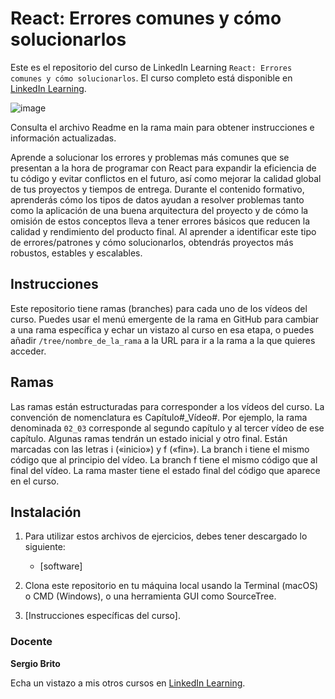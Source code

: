 # React: Errores comunes y cómo solucionarlos

Este es el repositorio del curso de LinkedIn Learning `React: Errores comunes y cómo solucionarlos`. El curso completo está disponible en [LinkedIn Learning][lil-course-url].

![image](https://user-images.githubusercontent.com/71371373/171652411-c7b2c118-a922-48ac-8260-d3b2c0ed1fc9.png)

Consulta el archivo Readme en la rama main para obtener instrucciones e información actualizadas.

Aprende a solucionar los errores y problemas más comunes que se presentan a la hora de programar con React para expandir la eficiencia de tu código y evitar conflictos en el futuro, así como mejorar la calidad global de tus proyectos y tiempos de entrega. Durante el contenido formativo, aprenderás cómo los tipos de datos ayudan a resolver problemas tanto como la aplicación de una buena arquitectura del proyecto y de cómo la omisión de estos conceptos lleva a tener errores básicos que reducen la calidad y rendimiento del producto final. Al aprender a identificar este tipo de errores/patrones y cómo solucionarlos, obtendrás proyectos más robustos, estables y escalables.

## Instrucciones

Este repositorio tiene ramas (branches) para cada uno de los vídeos del curso. Puedes usar el menú emergente de la rama en GitHub para cambiar a una rama específica y echar un vistazo al curso en esa etapa, o puedes añadir `/tree/nombre_de_la_rama` a la URL para ir a la rama a la que quieres acceder.

## Ramas

Las ramas están estructuradas para corresponder a los vídeos del curso. La convención de nomenclatura es Capítulo#_Vídeo#. Por ejemplo, la rama denominada `02_03` corresponde al segundo capítulo y al tercer vídeo de ese capítulo. Algunas ramas tendrán un estado inicial y otro final. Están marcadas con las letras i («inicio») y f («fin»). La branch i tiene el mismo código que al principio del vídeo. La branch f tiene el mismo código que al final del vídeo. La rama master tiene el estado final del código que aparece en el curso.

## Instalación

1. Para utilizar estos archivos de ejercicios, debes tener descargado lo siguiente:
   - [software]

2. Clona este repositorio en tu máquina local usando la Terminal (macOS) o CMD (Windows), o una herramienta GUI como SourceTree.
3. [Instrucciones específicas del curso].

### Docente

**Sergio Brito**

Echa un vistazo a mis otros cursos en [LinkedIn Learning](https://www.linkedin.com/learning/instructors/sergio-brito).

[0]: # (Replace these placeholder URLs with actual course URLs)
[lil-course-url]: https://www.linkedin.com/learning/react-errores-comunes-y-como-solucionarlos/errores-en-react
